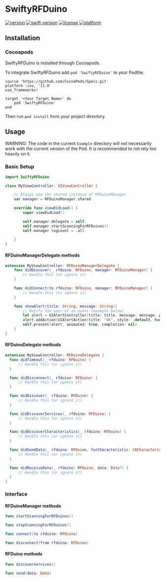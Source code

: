 # SwiftyRFDuino
[![version](https://img.shields.io/cocoapods/v/SwiftyRFDuino.svg)](https://cocoapods.org/pods/swiftyrfduino)
[![swift-version](https://img.shields.io/badge/swift%20version-4.0-orange.svg)](https://cocoapods.org/pods/swiftyrfduino)
[![license](https://img.shields.io/github/license/mashape/apistatus.svg)](https://cocoapods.org/pods/swiftyrfduino)
[![platform](https://img.shields.io/cocoapods/p/SwiftyRFDuino.svg)](https://cocoapods.org/pods/swiftyrfduino)


## Installation
### Cocoapods
SwiftyRFDuino is installed through Cocoapods.

To integrate SwiftyRFDuino add `pod 'SwiftyRFDuino'` to your Podfile.

```
source 'https://github.com/CocoaPods/Specs.git'
platform :ios, '11.0'
use_frameworks!

target '<Your Target Name>' do
    pod 'SwiftyRFDuino'
end
```

Then run `pod install` from your project directory.

## Usage

WARNING: The code in the current `Example` directory will not necessarily work with the current version of the Pod. It is recommended to not rely too heavily on it.

### Basic Setup

```swift
import SwiftyRFDuino

class MyViewController: UIViewController {

    // Always use the shared instance of RFDuinoManager
    var manager = RFDuinoManager.shared

    override func viewDidLoad() {
        super.viewDidLoad()

        self.manager.delegate = self
        self.manager.startScanningForRFDuinos()
        self.manager.logLevel = .all

    }
}
```

#### RFDuinoManagerDelegate methods

```swift
extension MyViewController: RFDuinoManagerDelegate {
    func didDiscover(_ rfduino: RFDuino, manager: RFDuinoManager) {
        // Handle this (or ignore it)
    }

    func didConnect(to rfduino: RFDuino, manager: RFDuinoManager) {
        // Handle this (or ignore it)
    }

    func showAlert(title: String, message: String){
        // Notify the user of an event (example below)
        let alert = UIAlertController(title: title, message: message, preferredStyle: .alert)
        alert.addAction(UIAlertAction(title: "OK", style: .default, handler: nil))
        self.present(alert, animated: true, completion: nil)
    }
}
```


#### RFDuinoDelegate methods

```swift
extension MyViewController: RFDuinoDelegate {
  func didTimeout(_ rfduino: RFDuino) {
      // Handle this (or ignore it)
  }

  func didDisconnect(_ rfduino: RFDuino) {
      // Handle this (or ignore it)
  }

  func didDiscover(_ rfduino: RFDuino) {
      // Handle this (or ignore it)
  }

  func didDiscoverServices(_ rfduino: RFDuino) {
      // Handle this (or ignore it)
  }

  func didDiscoverCharacteristics(_ rfduino: RFDuino) {
      // Handle this (or ignore it)
  }

  func didSendData(_ rfduino: RFDuino, forCharacteristic: CBCharacteristic, error: Error?) {
      // Handle this (or ignore it)
  }

  func didReceiveData(_ rfduino: RFDuino, data: Data?) {
      // Handle this (or ignore it)
  }
}
```

### Interface

#### RFDuinoManager methods

```swift
func startScanningForRFDuinos()

func stopScanningForRFDuinos()

func connect(to rfduino: RFDuino)

func disconnect(from rfduino: RFDuino)
```

#### RFDuino methods

```swift
func discoverServices()

func send(data: Data)
```
